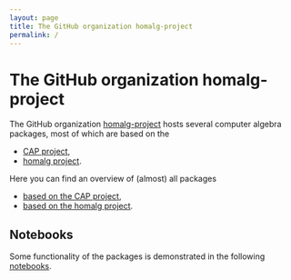 ```yaml
---
layout: page
title: The GitHub organization homalg-project
permalink: /
---
```


# The GitHub organization homalg-project

The GitHub organization [homalg-project](https://github.com/homalg-project/) hosts several computer algebra packages, most of which are based on the

* [CAP project](/docs/CAP_project/),
* [homalg project](/docs/homalg_project/).

Here you can find an overview of (almost) all packages

* [based on the CAP project](/docs/CAP_project-based/),
* [based on the homalg project](/docs/homalg_project-based/).

## Notebooks

Some functionality of the packages is demonstrated in the following [notebooks](/docs/notebooks).
